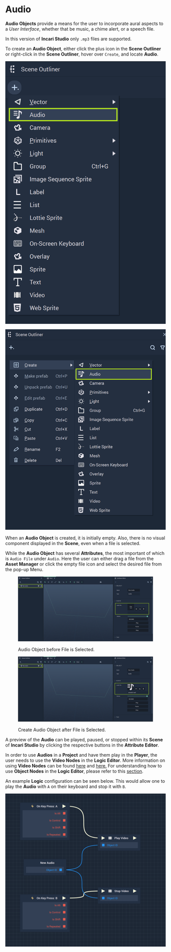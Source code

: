 # Audio

**Audio Objects** provide a means for the user to incorporate aural aspects to a *User Interface*, whether that be music, a chime alert, or a speech file. 

In this version of **Incari Studio** only `.mp3` files are supported. 

To create an **Audio Object**, either click the plus icon in the **Scene Outliner** or right-click in the **Scene Outliner**, hover over `Create`, and locate **Audio**.


![Create Audio Object with Plus Icon.](../../.gitbook/assets/createaudio1.png)

![Create Audio Object with Right-Click and Create.](../../.gitbook/assets/createaudio2.png)

When an **Audio Object** is created, it is initially empty. Also, there is no visual component displayed in the **Scene**, even when a file is selected.

While the **Audio Object** has several **Attributes**, the most important  of which is `Audio File` under `Audio`. Here the user can either drag a file from the **Asset Manager** or click the empty file icon and select the desired file from the pop-up Menu. 

<div>
<figure><img src="../../.gitbook/assets/audioobject1.png" alt=""><figcaption><p>Audio Object before File is Selected.</p></figcaption></figure>
<figure><img src="../../.gitbook/assets/audioobject2.png" alt=""><figcaption><p>Create Audio Object after File is Selected.</p></figcaption></figure>
</div>

A preview of the **Audio** can be played, paused, or stopped within its **Scene** of **Incari Studio** by clicking the respective buttons in the **Attribute Editor**.

In order to use **Audios** in a **Project** and have them play in the **Player**, the user needs to use the **Video Nodes** in the **Logic Editor**. More information on using **Video Nodes** can be found [here](../../toolbox/incari/video/README.md) and [here.](../../toolbox/events/video/README.md) For understanding how to use **Object Nodes** in the **Logic Editor**, please refer to this [section](../../objects-and-types/scene-objects/README.md#objects-in-logic).

An example **Logic** configuration can be seen below. This would allow one to play the **Audio** with `A` on their keyboard and stop it with `B`. 

![Example Logic for Using Audio Objects in Incari Player.](../../.gitbook/assets/audioexample.png)
